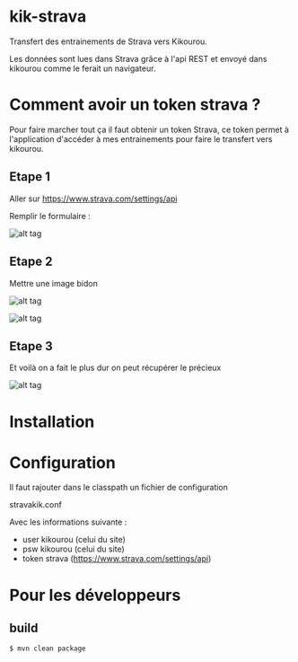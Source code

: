 # kik-strava

Transfert des entrainements de Strava vers Kikourou.

Les données sont lues dans Strava grâce à l'api REST et envoyé dans kikourou comme le ferait un navigateur.

# Comment avoir un token strava ?

Pour faire marcher tout ça il faut obtenir un token Strava, ce token permet à l'application d'accéder à mes entrainements pour faire le transfert vers kikourou.

## Etape 1

Aller sur https://www.strava.com/settings/api

Remplir le formulaire :

![alt tag](https://raw.githubusercontent.com/kekepins/kekepins/strava/blob/img/img/strava21.png)

## Etape 2

Mettre une image bidon

![alt tag](https://raw.githubusercontent.com/kekepins/kekepins/strava/blob/img/img/strava3.png)

![alt tag](https://raw.githubusercontent.com/kekepins/kekepins/strava/blob/img/img/strava4.png)

## Etape 3

Et voilà on a fait le plus dur on peut récupérer le précieux

![alt tag](https://raw.githubusercontent.com/kekepins/kekepins/strava/blob/img/img/strava5.png)

# Installation

# Configuration

Il faut rajouter dans le classpath un fichier de configuration 

stravakik.conf

Avec les informations suivante :

* user kikourou (celui du site)
* psw kikourou (celui du site) 
* token strava (https://www.strava.com/settings/api)



# Pour les développeurs

## build

```
$ mvn clean package
```
